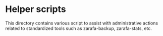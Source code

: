 Helper scripts
=====
This directory contains various script to assist with administrative actions  
related to standardized tools such as zarafa-backup, zarafa-stats, etc.
